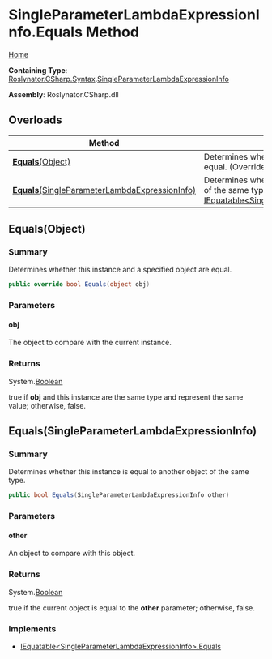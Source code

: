 # SingleParameterLambdaExpressionInfo\.Equals Method

[Home](../../../../../README.md)

**Containing Type**: [Roslynator.CSharp.Syntax](../../README.md)\.[SingleParameterLambdaExpressionInfo](../README.md)

**Assembly**: Roslynator\.CSharp\.dll

## Overloads

| Method | Summary |
| ------ | ------- |
| [**Equals**(Object)](#Roslynator_CSharp_Syntax_SingleParameterLambdaExpressionInfo_Equals_System_Object_) | Determines whether this instance and a specified object are equal\. \(Overrides [ValueType.Equals](https://docs.microsoft.com/en-us/dotnet/api/system.valuetype.equals)\) |
| [**Equals**(SingleParameterLambdaExpressionInfo)](#Roslynator_CSharp_Syntax_SingleParameterLambdaExpressionInfo_Equals_Roslynator_CSharp_Syntax_SingleParameterLambdaExpressionInfo_) | Determines whether this instance is equal to another object of the same type\. \(Implements [IEquatable\<SingleParameterLambdaExpressionInfo>.Equals](https://docs.microsoft.com/en-us/dotnet/api/system.iequatable-1.equals)\) |

## Equals\(Object\)<a name="Roslynator_CSharp_Syntax_SingleParameterLambdaExpressionInfo_Equals_System_Object_"></a>

### Summary

Determines whether this instance and a specified object are equal\.

```csharp
public override bool Equals(object obj)
```

### Parameters

#### obj

The object to compare with the current instance\. 

### Returns

System\.[Boolean](https://docs.microsoft.com/en-us/dotnet/api/system.boolean)

true if **obj** and this instance are the same type and represent the same value; otherwise, false\. 

## Equals\(SingleParameterLambdaExpressionInfo\)<a name="Roslynator_CSharp_Syntax_SingleParameterLambdaExpressionInfo_Equals_Roslynator_CSharp_Syntax_SingleParameterLambdaExpressionInfo_"></a>

### Summary

Determines whether this instance is equal to another object of the same type\.

```csharp
public bool Equals(SingleParameterLambdaExpressionInfo other)
```

### Parameters

#### other

An object to compare with this object\.

### Returns

System\.[Boolean](https://docs.microsoft.com/en-us/dotnet/api/system.boolean)

true if the current object is equal to the **other** parameter; otherwise, false\.

### Implements

* [IEquatable\<SingleParameterLambdaExpressionInfo>.Equals](https://docs.microsoft.com/en-us/dotnet/api/system.iequatable-1.equals)
